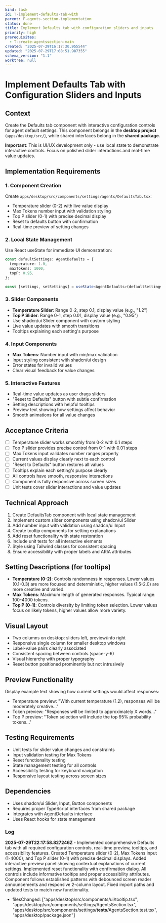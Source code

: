 ```yaml
---
kind: task
id: T-implement-defaults-tab-with
parent: F-agents-section-implementation
status: done
title: Implement Defaults tab with configuration sliders and inputs
priority: high
prerequisites:
  - T-create-agentssection-main
created: "2025-07-29T16:17:30.955544"
updated: "2025-07-29T17:08:51.987355"
schema_version: "1.1"
worktree: null
---
```


# Implement Defaults Tab with Configuration Sliders and Inputs

## Context

Create the Defaults tab component with interactive configuration controls for agent default settings. This component belongs in the **desktop project** (`apps/desktop/src/`), while shared interfaces belong in the **shared package**.

**Important**: This is UI/UX development only - use local state to demonstrate interactive controls. Focus on polished slider interactions and real-time value updates.

## Implementation Requirements

### 1. Component Creation

Create `apps/desktop/src/components/settings/agents/DefaultsTab.tsx`:

- Temperature slider (0-2) with live value display
- Max Tokens number input with validation styling
- Top P slider (0-1) with precise decimal display
- Reset to defaults button with confirmation
- Real-time preview of setting changes

### 2. Local State Management

Use React useState for immediate UI demonstration:

```typescript
const defaultSettings: AgentDefaults = {
  temperature: 1.0,
  maxTokens: 1000,
  topP: 0.95,
};

const [settings, setSettings] = useState<AgentDefaults>(defaultSettings);
```

### 3. Slider Components

- **Temperature Slider**: Range 0-2, step 0.1, display value (e.g., "1.2")
- **Top P Slider**: Range 0-1, step 0.01, display value (e.g., "0.95")
- Use shadcn/ui Slider component with custom styling
- Live value updates with smooth transitions
- Tooltips explaining each setting's purpose

### 4. Input Components

- **Max Tokens**: Number input with min/max validation
- Input styling consistent with shadcn/ui design
- Error states for invalid values
- Clear visual feedback for value changes

### 5. Interactive Features

- Real-time value updates as user drags sliders
- "Reset to Defaults" button with subtle confirmation
- Setting descriptions with helpful tooltips
- Preview text showing how settings affect behavior
- Smooth animations for all value changes

## Acceptance Criteria

- [ ] Temperature slider works smoothly from 0-2 with 0.1 steps
- [ ] Top P slider provides precise control from 0-1 with 0.01 steps
- [ ] Max Tokens input validates number ranges properly
- [ ] Current values display clearly next to each control
- [ ] "Reset to Defaults" button restores all values
- [ ] Tooltips explain each setting's purpose clearly
- [ ] All controls have smooth, responsive interactions
- [ ] Component is fully responsive across screen sizes
- [ ] Unit tests cover slider interactions and value updates

## Technical Approach

1. Create DefaultsTab component with local state management
2. Implement custom slider components using shadcn/ui Slider
3. Add number input with validation using shadcn/ui Input
4. Create tooltip components for setting explanations
5. Add reset functionality with state restoration
6. Include unit tests for all interactive elements
7. Style using Tailwind classes for consistent spacing
8. Ensure accessibility with proper labels and ARIA attributes

## Setting Descriptions (for tooltips)

- **Temperature (0-2)**: Controls randomness in responses. Lower values (0.1-0.3) are more focused and deterministic, higher values (1.5-2.0) are more creative and varied.
- **Max Tokens**: Maximum length of generated responses. Typical range: 100-4000 tokens.
- **Top P (0-1)**: Controls diversity by limiting token selection. Lower values focus on likely tokens, higher values allow more variety.

## Visual Layout

- Two columns on desktop: sliders left, preview/info right
- Responsive single column for smaller desktop windows
- Label-value pairs clearly associated
- Consistent spacing between controls (space-y-6)
- Visual hierarchy with proper typography
- Reset button positioned prominently but not intrusively

## Preview Functionality

Display example text showing how current settings would affect responses:

- Temperature preview: "With current temperature (1.2), responses will be moderately creative..."
- Token preview: "Responses will be limited to approximately X words..."
- Top P preview: "Token selection will include the top 95% probability tokens..."

## Testing Requirements

- Unit tests for slider value changes and constraints
- Input validation testing for Max Tokens
- Reset functionality testing
- State management testing for all controls
- Accessibility testing for keyboard navigation
- Responsive layout testing across screen sizes

## Dependencies

- Uses shadcn/ui Slider, Input, Button components
- Requires proper TypeScript interfaces from shared package
- Integrates with AgentDefaults interface
- Uses React hooks for state management

### Log

**2025-07-29T22:17:58.827246Z** - Implemented comprehensive Defaults tab with all required configuration controls, real-time preview, tooltips, and accessibility features. Created Temperature slider (0-2), Max Tokens input (1-4000), and Top P slider (0-1) with precise decimal displays. Added interactive preview panel showing contextual explanations of current settings. Implemented reset functionality with confirmation dialog. All controls include informative tooltips and proper accessibility attributes. Component follows established patterns with debounced screen reader announcements and responsive 2-column layout. Fixed import paths and updated tests to match new functionality.

- filesChanged: ["apps/desktop/src/components/ui/tooltip.tsx", "apps/desktop/src/components/settings/AgentsSection.tsx", "apps/desktop/src/components/settings/__tests__/AgentsSection.test.tsx", "apps/desktop/package.json"]
